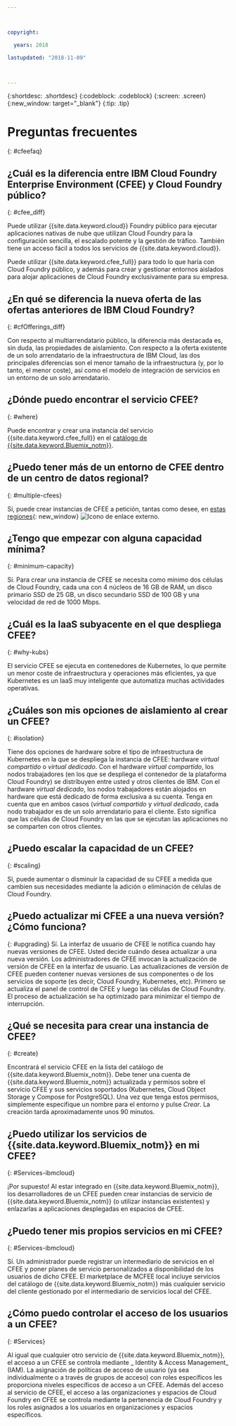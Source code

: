 ```yaml
---



copyright:

  years: 2018

lastupdated: "2018-11-09"



---
```


{:shortdesc: .shortdesc}
{:codeblock: .codeblock}
{:screen: .screen}
{:new_window: target="_blank"}
{:tip: .tip}

# Preguntas frecuentes
{: #cfeefaq}

## ¿Cuál es la diferencia entre IBM Cloud Foundry Enterprise Environment (CFEE) y Cloud Foundry público?
{: #cfee_diff}

Puede utilizar {{site.data.keyword.cloud}} Foundry público para ejecutar aplicaciones nativas de nube que utilizan Cloud Foundry para la configuración sencilla, el escalado potente y la gestión de tráfico. También tiene un acceso fácil a todos los servicios de {{site.data.keyword.cloud}}.

Puede utilizar {{site.data.keyword.cfee_full}} para todo lo que haría con Cloud Foundry público, y además para crear y gestionar entornos aislados para alojar aplicaciones de Cloud Foundry exclusivamente para su empresa.


## ¿En qué se diferencia la nueva oferta de las ofertas anteriores de IBM Cloud Foundry?
{: #cfOfferings_diff}

Con respecto al multiarrendatario público, la diferencia más destacada es, sin duda, las propiedades de aislamiento. Con respecto a la oferta existente de un solo arrendatario de la infraestructura de IBM Cloud, las dos principales diferencias son el menor tamaño de la infraestructura (y, por lo tanto, el menor coste), así como el modelo de integración de servicios en un entorno de un solo arrendatario.

## ¿Dónde puedo encontrar el servicio CFEE?
{: #where}

Puede encontrar y crear una instancia del servicio {{site.data.keyword.cfee_full}} en el [catálogo de {{site.data.keyword.Bluemix_notm}}](https://console.stage1.bluemix.net/catalog).

## ¿Puedo tener más de un entorno de CFEE dentro de un centro de datos regional?
{: #multiple-cfees}

Sí, puede crear instancias de CFEE a petición, tantas como desee, en [estas regiones](https://dev.console.test.cloud.ibm.com/docs/cloud-foundry/index.html#provisioning-targets){: new_window} ![Icono de enlace externo](../icons/launch-glyph.svg "Icono de enlace externo").

## ¿Tengo que empezar con alguna capacidad mínima?
{: #minimum-capacity}

Sí. Para crear una instancia de CFEE se necesita como mínimo dos células de Cloud Foundry, cada una con 4 núcleos de 16 GB de RAM, un disco primario SSD de 25 GB, un disco secundario SSD de 100 GB y una velocidad de red de 1000 Mbps.

## ¿Cuál es la IaaS subyacente en el que despliega CFEE?
{: #why-kubs}

El servicio CFEE se ejecuta en contenedores de Kubernetes, lo que permite un menor coste de infraestructura y operaciones más eficientes, ya que Kubernetes es un IaaS muy inteligente que automatiza muchas actividades operativas. 

## ¿Cuáles son mis opciones de aislamiento al crear un CFEE?
{: #isolation}

Tiene dos opciones de hardware sobre el tipo de infraestructura de Kubernetes en la que se despliega la instancia de CFEE: hardware _virtual compartido_ o _virtual dedicado_. Con el hardware _virtual compartido_, los nodos trabajadores (en los que se despliega el contenedor de la plataforma Cloud Foundry) se distribuyen entre usted y otros clientes de IBM.  Con el hardware _virtual dedicado_, los nodos trabajadores están alojados en hardware que está dedicado de forma exclusiva a su cuenta.  Tenga en cuenta que en ambos casos (_virtual compartido_ y _virtual dedicado_, cada nodo trabajador es de un solo arrendatario para el cliente.  Esto significa que las células de Cloud Foundry en las que se ejecutan las aplicaciones no se comparten con otros clientes.

## ¿Puedo escalar la capacidad de un CFEE?
{: #scaling}

Sí, puede aumentar o disminuir la capacidad de su CFEE a medida que cambien sus necesidades mediante la adición o eliminación de células de Cloud Foundry.

## ¿Puedo actualizar mi CFEE a una nueva versión? ¿Cómo funciona?
{: #upgrading}
Sí. La interfaz de usuario de CFEE le notifica cuando hay nuevas versiones de CFEE.  Usted decide cuándo desea actualizar a una nueva versión. Los administradores de CFEE invocan la actualización de versión de CFEE en la interfaz de usuario. Las actualizaciones de versión de CFEE pueden contener nuevas versiones de sus componentes o de los servicios de soporte (es decir, Cloud Foundry, Kubernetes, etc).  Primero se actualiza el panel de control de CFEE y luego las células de Cloud Foundry.  El proceso de actualización se ha optimizado para minimizar el tiempo de interrupción.

## ¿Qué se necesita para crear una instancia de CFEE?
{: #create}

Encontrará el servicio CFEE en la lista del catálogo de {{site.data.keyword.Bluemix_notm}}.  Debe tener una cuenta de {{site.data.keyword.Bluemix_notm}} actualizada y permisos sobre el servicio CFEE y sus servicios soportados (Kubernetes, Cloud Object Storage y Compose for PostgreSQL).  Una vez que tenga estos permisos, simplemente especifique un nombre para el entorno y pulse _Crear_.  La creación tarda aproximadamente unos 90 minutos.

## ¿Puedo utilizar los servicios de {{site.data.keyword.Bluemix_notm}} en mi CFEE?
{: #Services-ibmcloud}

¡Por supuesto!  Al estar integrado en {{site.data.keyword.Bluemix_notm}}, los desarrolladores de un CFEE pueden crear instancias de servicio de {{site.data.keyword.Bluemix_notm}} (o utilizar instancias existentes) y enlazarlas a aplicaciones desplegadas en espacios de CFEE.

## ¿Puedo tener mis propios servicios en mi CFEE?
{: #Services-ibmcloud}

Sí.  Un administrador puede registrar un intermediario de servicios en el CFEE y poner planes de servicio personalizados a disponibilidad de los usuarios de dicho CFEE.  El marketplace de MCFEE local incluye servicios del catálogo de {{site.data.keyword.Bluemix_notm}} más cualquier servicio del cliente gestionado por el intermediario de servicios local del CFEE.

## ¿Cómo puedo controlar el acceso de los usuarios a un CFEE?
{: #Services}

Al igual que cualquier otro servicio de {{site.data.keyword.Bluemix_notm}}, el acceso a un CFEE se controla mediante _ Identity & Access Management_ (IAM). La asignación de políticas de acceso de usuario (ya sea individualmente o a través de grupos de acceso) con roles específicos les proporciona niveles específicos de acceso a un CFEE.  Además del acceso al servicio de CFEE, el acceso a las organizaciones y espacios de Cloud Foundry en CFEE se controla mediante la pertenencia de Cloud Foundry y los roles asignados a los usuarios en organizaciones y espacios específicos.

